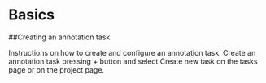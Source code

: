 # Basics

##Creating an annotation task

Instructions on how to create and configure an annotation task.
Create an annotation task pressing + button and select Create new task on the tasks page or on the project page.
